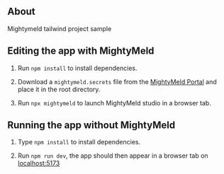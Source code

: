 ## About

Mightymeld tailwind project sample

## Editing the app with MightyMeld

1. Run `npm install` to install dependencies.

2. Download a `mightymeld.secrets` file from the [MightyMeld Portal](https://mightymeld.app) and place it in the root directory.

3. Run `npx mightymeld` to launch MightyMeld studio in a browser tab.

## Running the app without MightyMeld


1. Type `npm install` to install dependencies.

2. Run `npm run dev`, the app should then appear in a browser tab on [localhost:5173](localhost:5173)
